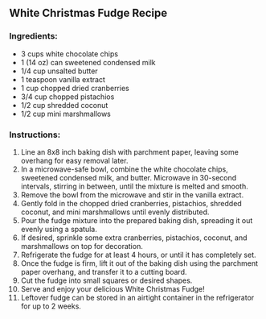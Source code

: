 ## **White Christmas Fudge Recipe**

### **Ingredients:**
- 3 cups white chocolate chips
- 1 (14 oz) can sweetened condensed milk
- 1/4 cup unsalted butter
- 1 teaspoon vanilla extract
- 1 cup chopped dried cranberries
- 3/4 cup chopped pistachios
- 1/2 cup shredded coconut
- 1/2 cup mini marshmallows

### **Instructions:**
1. Line an 8x8 inch baking dish with parchment paper, leaving some overhang for easy removal later.
2. In a microwave-safe bowl, combine the white chocolate chips, sweetened condensed milk, and butter. Microwave in 30-second intervals, stirring in between, until the mixture is melted and smooth.
3. Remove the bowl from the microwave and stir in the vanilla extract.
4. Gently fold in the chopped dried cranberries, pistachios, shredded coconut, and mini marshmallows until evenly distributed.
5. Pour the fudge mixture into the prepared baking dish, spreading it out evenly using a spatula.
6. If desired, sprinkle some extra cranberries, pistachios, coconut, and marshmallows on top for decoration.
7. Refrigerate the fudge for at least 4 hours, or until it has completely set.
8. Once the fudge is firm, lift it out of the baking dish using the parchment paper overhang, and transfer it to a cutting board.
9. Cut the fudge into small squares or desired shapes.
10. Serve and enjoy your delicious White Christmas Fudge!
11. Leftover fudge can be stored in an airtight container in the refrigerator for up to 2 weeks.